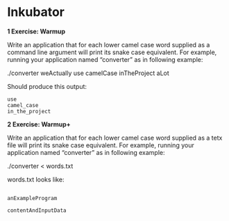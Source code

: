 # Inkubator

**1 Exercise: Warmup**


Write an application that for each lower camel case word supplied as a command line
argument will print its snake case equivalent. For example, running your application named
“converter” as in following example:

./converter weActually use camelCase inTheProject aLot

Should produce this output:

```we_actually
use
camel_case
in_the_project
```
**2 Exercise: Warmup+**


Write an application that for each lower camel case word supplied as a tetx file
will print its snake case equivalent. For example, running your application named
“converter” as in following example:

./converter < words.txt

words.txt looks like:
 
```thisIs

anExampleProgram

contentAndInputData
```
